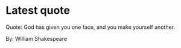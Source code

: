 # Latest quote 

Quote: God has given you one face, and you make yourself another. 

By: William Shakespeare